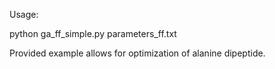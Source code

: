 Usage:

python ga_ff_simple.py parameters_ff.txt

Provided example allows for optimization of alanine dipeptide.
